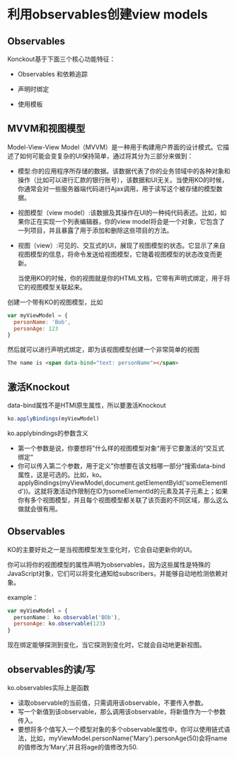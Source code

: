 # 利用observables创建view models

## Observables

Konckout基于下面三个核心功能特征：

- Observables 和依赖追踪

- 声明时绑定

- 使用模板


## MVVM和视图模型

Model-View-View Model（MVVM）是一种用于构建用户界面的设计模式。它描述了如何可能会变复杂的UI保持简单，通过将其分为三部分来做到：

- 模型:你的应用程序所存储的数据。该数据代表了你的业务领域中的各种对象和操作（比如可以进行汇款的银行账号），该数据和UI无关。当使用KO的时候，你通常会对一些服务器端代码进行Ajax调用，用于读写这个被存储的模型数据。

- 视图模型（view model）:该数据及其操作在UI的一种纯代码表述。比如，如果你正在实现一个列表编辑器，你的view model将会是一个对象，它包含了一列项目，并且暴露了用于添加和删除这些项目的方法。

- 视图（view）:可见的、交互式的UI，展现了视图模型的状态。它显示了来自视图模型的信息，将命令发送给视图模型，它随着视图模型的状态改变而更新。

  当使用KO的时候，你的视图就是你的HTML文档，它带有声明式绑定，用于将它的视图模型关联起来。



创建一个带有KO的视图模型，比如

```javascript
var myViewModel = {
  personName: 'Bob',
  personAge: 123
}
```

然后就可以进行声明式绑定，即为该视图模型创建一个非常简单的视图

```html
The name is <span data-bind="text: personName"></span>
```

## 激活Knockout

data-bind属性不是HTMl原生属性，所以要激活Knockout

```javascript
ko.applyBindings(myViewModel)
```

ko.applybindings的参数含义

- 第一个参数是说，你要想将”什么样的视图模型对象“用于它要激活的”交互式绑定“
- 你可以传入第二个参数，用于定义”你想要在该文档哪一部分“搜索data-bind属性，这是可选的。比如，ko。applyBindings(myViewModel,document.getElementById('someElementId'))。这就将激活动作限制在ID为someElementId的元素及其子元素上；如果你有多个视图模型，并且每个视图模型都关联了该页面的不同区域，那么这么做就会很有用。

## Observables

KO的主要好处之一是当视图模型发生变化时，它会自动更新你的UI。

你可以将你的视图模型的属性声明为observables，因为这些属性是特殊的JavaScript对象，它们可以将变化通知给subscribers，并能够自动地检测依赖对象。

example：

```javascript
var myViewModel = {
  personName： ko.observable('BOb'),
  personAge: ko.observable(123)
}
```

现在绑定能够探测到变化，当它探测到变化时，它就会自动地更新视图。

## observables的读/写

ko.observables实际上是函数

- 读取observable的当前值，只需调用该observable，不要传入参数。
- 写一个新值到该observable，那么调用该observable，将新值作为一个参数传入。
- 要想将多个值写入一个模型对象的多个observable属性中，你可以使用链式语法，比如，myViewModel.personName('Mary').personAge(50)会将name的值修改为’Mary‘,并且将age的值修改为50.

